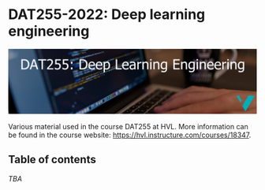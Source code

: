 # DAT255-2022: Deep learning engineering

![](assets/DAT255-logo.png)


Various material used in the course DAT255 at HVL. More information can be found in the course website: https://hvl.instructure.com/courses/18347. 


## Table of contents

_TBA_